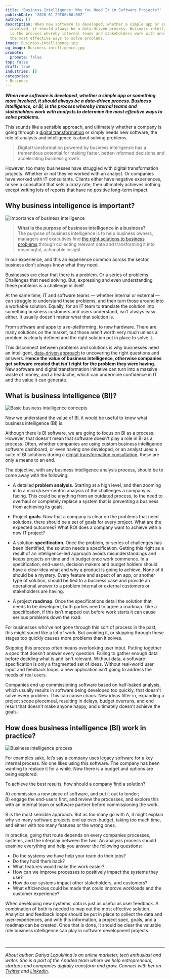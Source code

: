 ```yaml
---
title: 'Business Intelligence: Why You Need It in Software Projects?'
publishDate: '2020-01-29T00:00:00Z'
authors: []
description: When new software is developed, whether a simple app or something more
  involved, it should always be a data-driven process. Business intelligence, or BI,
  is the process whereby internal teams and stakeholders work with analysts to determine
  the most effective ways to solve problems.
image: Business-intelligence.jpg
og_image: Business-intelligence.jpg
promote:
  promote: false
top: false
draft: true
industries: []
categories:
- Business
---
```

***When new software is developed, whether a simple app or something more involved, it should always be a data-driven process. Business intelligence, or BI, is the process whereby internal teams and stakeholders work with analysts to determine the most effective ways to solve problems.***

This sounds like a sensible approach, and ultimately whether a company is going through a <a href="https://anadea.info/blog/digital-transformation" target="_blank">digital transformation</a> or simply needs new software, the role of analysts and intelligence is about solving problems.

> Digital transformation powered by business intelligence has a tremendous potential for making faster, better-informed decisions and accelerating business growth.

However, too many businesses have struggled with digital transformation projects. Whether or not they've worked with an analyst. Or companies have worked with IT consultants. Clients either have negative experiences, or see a consultant that sets a crazy rate, then ultimately achieves nothing except writing lots of reports that have no positive long-term impact.

## Why business intelligence is important?

![Importance of business intelligence](Importance-of-business-intelligence.jpg)

> **What is the purpose of business intelligence in a business?** <br>
The purpose of business intelligence is to help business owners, managers and exacutives find <a href="https://anadea.info/services/business-analysis" target="_blank">the right solutions to business problems</a> through collecting relevant data and transforming it into meaningful, actionable insight.

In our experience, and this an experience common across the sector, business don't always know what they need.

Businesses are clear that there is a problem. Or a series of problems. Challenges that need solving. But, expressing and even understanding these problems is a challenge in itself.

At the same time, IT and software teams — whether internal or external — can struggle to understand these problems, and then turn those around into a workable solution. Equally, for an IT team to translate the solution into something business customers and users understand, isn't always easy either. It usually doesn't matter what that solution is.

From software and apps to a re-platforming, to new hardware. There are many solutions on the market, but those aren't worth very much unless a problem is clearly defined and the right solution put in place to solve it.

This disconnect between problems and solutions is why businesses need an intelligent, <a href="https://www.forbes.com/sites/sap/2017/11/01/business-intelligence-emboldens-digital-transformation/#13b0d3625530" target="_blank"> data-driven approach</a> to uncovering the right questions and answers. **Hence the value of business intelligence, otherwise companies get software created that isn't right for the problem they were having.** New software and digital transformation initiative can turn into a massive waste of money, and a headache, which can undermine confidence in IT and the value it can generate.

## What is business intelligence (BI)?

![Basic business intelligence concepts](Basic-business-intelligence-concepts.jpg)

Now we understand the value of BI, it would be useful to know what business intelligence (BI) is.

Although there is BI software, we are going to focus on BI as a process. However, that doesn't mean that software doesn't play a role in BI as a process. Often, whether companies are using custom business intelligence software dashboard, or even having one developed, or an analyst uses a suite of BI solutions during a <a href="https://anadea.info/services/consulting-and-audit" target="_blank">digital transformation consultation</a>, these are only a means to an end.

The objective, with any business intelligence analysis process, should be to come away with the following:

* A detailed **problem analysis**. Starting at a high level, and then zooming in to a micro/user-centric analysis of the challenges a company is facing. This could be anything from an outdated process, to the need to overhaul or completely replace a system that is preventing a business from achieving its goals.

* Project **goals**. Now that a company is clear on the problems that need solutions, there should be a set of goals for every project. What are the expected outcomes? What ROI does a company want to achieve with a new IT project?

* A solution **specification**. Once the problem, or series of challenges has been identified, the solution needs a specification. Getting this right as a result of an intelligence-led approach avoids misunderstandings and keeps projects on time and in budget once work commence. In a specification, end-users, decision makers and budget holders should have a clear idea what and why a product is going to achieve. None of it should be a mystery. Every feature and aspect of an app, or another type of solution, should be tied to a business case and provide an operational answer to a problem internal or external customers or stakeholders are having.

* A project **roadmap**. Once the specifications detail the solution that needs to be developed, both parties need to agree a roadmap. Like a specification, if this isn’t mapped out before work starts it can cause serious problems down the road.

For businesses who've not gone through this sort of process in the past, this might sound like a lot of work. But avoiding it, or skipping through these stages too quickly causes more problems than it solves.

Skipping this process often means overlooking user input. Putting together a spec that doesn't answer every question. Failing to gather enough data before deciding what is and isn't relevant. Without data, a software specification is only a fragmented set of ideas. Without real-world user input and feedback loops, a new application isn't going to address the needs of real users.

Companies end up commissioning software based on half-baked analysis, which usually results in software being developed too quickly, that doesn't solve every problem. This can cause chaos. New ideas filter in, expanding a project scope piecemeal, resulting in delays, budget overruns, and end result that doesn't make anyone happy, and ultimately doesn't achieve the goals.

## How does business intelligence (BI) work in practice?

![Business intelligence process](Business-intelligence-process.jpg)

For examples sake, let’s say a company uses legacy software for a key internal process. No one likes using this software. The company has been wanting to replace it for a while. Now there is a budget and options are being explored.

To achieve the best results, how should a company find a solution?

A) commission a new piece of software, and put it out to tender; <br>
B) engage the end-users first, and review the processes, and explore this with an internal team or software partner before commissioning the work.

B is the most sensible approach. But as too many go with A, it might explain why so many software projects end up over-budget, taking too much time, and either with too many features or the wrong ones.

In practice, going that route depends on every companies processes, systems, and the interplay between the two. An analysis process should examine everything and help you answer the following questions:

* Do the systems we have help your team do their jobs?
* Do they hold them back?
* What features would make the work easier?
* How can we improve processes to positively impact the systems they use?
* How do our systems impact other stakeholders, and customers?
* What efficiencies could be made that could improve workloads and the customer experience?

When developing new systems, data is just as useful as user feedback. A combination of both is needed to map out the most effective solution. Analytics and feedback loops should be put in place to collect the data and user-experiences, and with this information, a project spec, goals, and a roadmap can be created. Once that is done, it should be clear the valuable role business intelligence can play in software development projects.


<br />

---
*About author: Dariya Lopukhina is an online marketer, tech enthusiast and writer. She is a part of the Anadea team where we help entrepreneurs, startups and companies digitally transform and grow. Connect with her on <a href="https://twitter.com/DariyaLopukhina" rel="nofollow" target="_blank">Twitter</a> and <a href="https://www.linkedin.com/in/dariyalopukhina/" rel="nofollow" target="_blank">LinkedIn</a>.*
